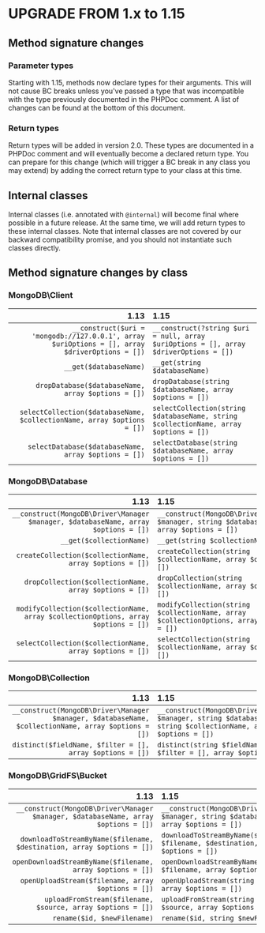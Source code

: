# UPGRADE FROM 1.x to 1.15

## Method signature changes

### Parameter types

Starting with 1.15, methods now declare types for their arguments. This will not
cause BC breaks unless you've passed a type that was incompatible with the type
previously documented in the PHPDoc comment. A list of changes can be found at
the bottom of this document.

### Return types

Return types will be added in version 2.0. These types are documented in a
PHPDoc comment and will eventually become a declared return type. You can
prepare for this  change (which will trigger a BC break in any class you may
extend) by adding the correct return type to your class at this time.

## Internal classes

Internal classes (i.e. annotated with `@internal`) will become final where
possible in a future release. At the same time, we will add return types to
these internal classes. Note that internal classes are not covered by our
backward compatibility promise, and you should not instantiate such classes
directly.

## Method signature changes by class

### MongoDB\Client

|                                                                                           1.13 | 1.15                                                                                  |
|-----------------------------------------------------------------------------------------------:|:--------------------------------------------------------------------------------------|
| `__construct($uri = 'mongodb://127.0.0.1', array $uriOptions = [], array $driverOptions = [])` | `__construct(?string $uri = null, array $uriOptions = [], array $driverOptions = [])` |
|                                                                         `__get($databaseName)` | `__get(string $databaseName)`                                                         |
|                                             `dropDatabase($databaseName, array $options = [])` | `dropDatabase(string $databaseName, array $options = [])`                             |
|                        `selectCollection($databaseName, $collectionName, array $options = [])` | `selectCollection(string $databaseName, string $collectionName, array $options = [])` |
|                                           `selectDatabase($databaseName, array $options = [])` | `selectDatabase(string $databaseName, array $options = [])`                           |

### MongoDB\Database

|                                                                               1.13 | 1.15                                                                                      |
|-----------------------------------------------------------------------------------:|:------------------------------------------------------------------------------------------|
| `__construct(MongoDB\Driver\Manager $manager, $databaseName, array $options = [])` | `__construct(MongoDB\Driver\Manager $manager, string $databaseName, array $options = [])` |
|                                                           `__get($collectionName)` | `__get(string $collectionName)`                                                           |
|                           `createCollection($collectionName, array $options = [])` | `createCollection(string $collectionName, array $options = [])`                           |
|                             `dropCollection($collectionName, array $options = [])` | `dropCollection(string $collectionName, array $options = [])`                             |
| `modifyCollection($collectionName, array $collectionOptions, array $options = [])` | `modifyCollection(string $collectionName, array $collectionOptions, array $options = [])` |
|                           `selectCollection($collectionName, array $options = [])` | `selectCollection(string $collectionName, array $options = [])`                           |

### MongoDB\Collection

|                                                                                                1.13 | 1.15                                                                                                              |
|----------------------------------------------------------------------------------------------------:|:------------------------------------------------------------------------------------------------------------------|
| `__construct(MongoDB\Driver\Manager $manager, $databaseName, $collectionName, array $options = [])` | `__construct(MongoDB\Driver\Manager $manager, string $databaseName, string $collectionName, array $options = [])` |
|                                           `distinct($fieldName, $filter = [], array $options = [])` | `distinct(string $fieldName, $filter = [], array $options = [])`                                                  |

### MongoDB\GridFS\Bucket

|                                                                               1.13 | 1.15                                                                                      |
|-----------------------------------------------------------------------------------:|:------------------------------------------------------------------------------------------|
| `__construct(MongoDB\Driver\Manager $manager, $databaseName, array $options = [])` | `__construct(MongoDB\Driver\Manager $manager, string $databaseName, array $options = [])` |
|             `downloadToStreamByName($filename, $destination, array $options = [])` | `downloadToStreamByName(string $filename, $destination, array $options = [])`             |
|                         `openDownloadStreamByName($filename, array $options = [])` | `openDownloadStreamByName(string $filename, array $options = [])`                         |
|                                 `openUploadStream($filename, array $options = [])` | `openUploadStream(string $filename, array $options = [])`                                 |
|                        `uploadFromStream($filename, $source, array $options = [])` | `uploadFromStream(string $filename, $source, array $options = [])`                        |
|                                                        `rename($id, $newFilename)` | `rename($id, string $newFilename)`                                                        |
